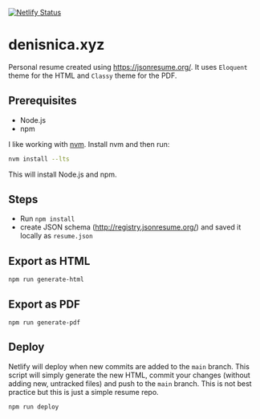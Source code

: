 [![Netlify Status](https://api.netlify.com/api/v1/badges/f851f736-0e2b-4a80-8e52-37869be54bc5/deploy-status)](https://app.netlify.com/sites/denisnica/deploys)

# denisnica.xyz

Personal resume created using <https://jsonresume.org/>. It uses `Eloquent` theme for the HTML and `Classy` theme for the PDF.

## Prerequisites

- Node.js
- npm

I like working with [nvm](https://github.com/nvm-sh/nvm). Install nvm and then run:

```bash
nvm install --lts
```

This will install Node.js and npm.

## Steps

- Run `npm install`
- create JSON schema (<http://registry.jsonresume.org/>) and saved it locally as `resume.json`

## Export as HTML

`npm run generate-html`

## Export as PDF

`npm run generate-pdf`

## Deploy

Netlify will deploy when new commits are added to the `main` branch. This script will simply generate the new HTML, commit your changes (without adding new, untracked files) and push to the `main` branch. This is not best practice but this is just a simple resume repo.

`npm run deploy`
